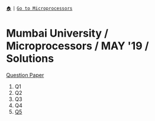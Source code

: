 [`🏠`](/) `|` [`Go to Microprocessors`](/mp/)

# Mumbai University / Microprocessors / MAY '19 / Solutions

[Question Paper](https://links.sem5.tk/mp-19)

1. Q1
2. Q2
3. Q3
4. Q4
5. [Q5](/mp/previous-years/may-19/q5)
